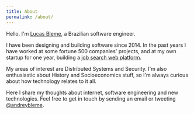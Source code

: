 ```yaml
---
title: About
permalink: /about/
---
```


Hello. I'm [Lucas Bleme](https://www.linkedin.com/in/andreybleme/), a Brazilian software engineer.

I have been designing and building software since 2014. In the past years I have worked at some fortune 500 companies' projects, and at my own startup for one year, building a [job search web platform](https://vulpi.com.br/).

My areas of interest are Distributed Systems and Security. I'm also enthusiastic about History and Socioeconomics stuff, so I'm always curious about how technology relates to it all.

Here I share my thoughts about internet, software engineering and new technologies. Feel free to get in touch by sending an email or tweeting [@andreybleme](https://twitter.com/andreybleme).